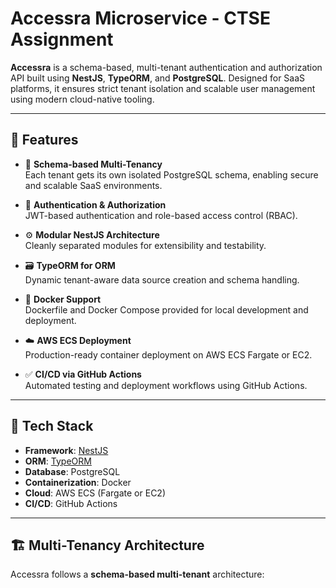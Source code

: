 # Accessra Microservice - CTSE Assignment

**Accessra** is a schema-based, multi-tenant authentication and authorization API built using **NestJS**, **TypeORM**, and **PostgreSQL**. Designed for SaaS platforms, it ensures strict tenant isolation and scalable user management using modern cloud-native tooling.

---

## 🚀 Features

- 🏢 **Schema-based Multi-Tenancy**  
  Each tenant gets its own isolated PostgreSQL schema, enabling secure and scalable SaaS environments.

- 🔐 **Authentication & Authorization**  
  JWT-based authentication and role-based access control (RBAC).

- ⚙️ **Modular NestJS Architecture**  
  Cleanly separated modules for extensibility and testability.

- 🗃️ **TypeORM for ORM**  
  Dynamic tenant-aware data source creation and schema handling.

- 🐳 **Docker Support**  
  Dockerfile and Docker Compose provided for local development and deployment.

- ☁️ **AWS ECS Deployment**  
  Production-ready container deployment on AWS ECS Fargate or EC2.

- ✅ **CI/CD via GitHub Actions**  
  Automated testing and deployment workflows using GitHub Actions.

---

## 🧱 Tech Stack

- **Framework**: [NestJS](https://nestjs.com/)
- **ORM**: [TypeORM](https://typeorm.io/)
- **Database**: PostgreSQL
- **Containerization**: Docker
- **Cloud**: AWS ECS (Fargate or EC2)
- **CI/CD**: GitHub Actions

---

## 🏗️ Multi-Tenancy Architecture

Accessra follows a **schema-based multi-tenant** architecture:
